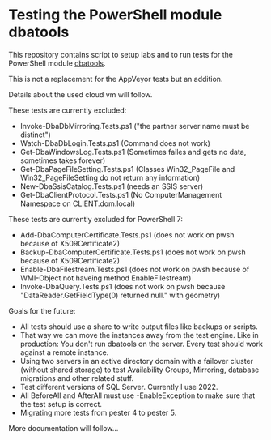 # Testing the PowerShell module dbatools

This repository contains script to setup labs and to run tests for the PowerShell module [dbatools](https://github.com/dataplat/dbatools).

This is not a replacement for the AppVeyor tests but an addition.

Details about the used cloud vm will follow.

These tests are currently excluded:
* Invoke-DbaDbMirroring.Tests.ps1 ("the partner server name must be distinct")
* Watch-DbaDbLogin.Tests.ps1 (Command does not work)
* Get-DbaWindowsLog.Tests.ps1 (Sometimes failes and gets no data, sometimes takes forever)
* Get-DbaPageFileSetting.Tests.ps1 (Classes Win32_PageFile and Win32_PageFileSetting do not return any information)
* New-DbaSsisCatalog.Tests.ps1 (needs an SSIS server)
* Get-DbaClientProtocol.Tests.ps1 (No ComputerManagement Namespace on CLIENT.dom.local)

These tests are currently excluded for PowerShell 7:
* Add-DbaComputerCertificate.Tests.ps1 (does not work on pwsh because of X509Certificate2)
* Backup-DbaComputerCertificate.Tests.ps1 (does not work on pwsh because of X509Certificate2)
* Enable-DbaFilestream.Tests.ps1 (does not work on pwsh because of WMI-Object not haveing method EnableFilestream)
* Invoke-DbaQuery.Tests.ps1 (does not work on pwsh because "DataReader.GetFieldType(0) returned null." with geometry)


Goals for the future:
* All tests should use a share to write output files like backups or scripts.
* That way we can move the instances away from the test engine. Like in production: You don't run dbatools on the server. Every test should work against a remote instance.
* Using two servers in an active directory domain with a failover cluster (without shared storage) to test Availability Groups, Mirroring, database migrations and other related stuff.
* Test different versions of SQL Server. Currently I use 2022.
* All BeforeAll and AfterAll must use -EnableException to make sure that the test setup is correct.
* Migrating more tests from pester 4 to pester 5.


More documentation will follow...
